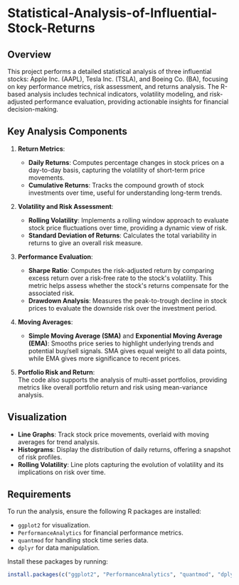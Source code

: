 # Statistical-Analysis-of-Influential-Stock-Returns

## Overview
This project performs a detailed statistical analysis of three influential stocks: Apple Inc. (AAPL), Tesla Inc. (TSLA), and Boeing Co. (BA), focusing on key performance metrics, risk assessment, and returns analysis. The R-based analysis includes technical indicators, volatility modeling, and risk-adjusted performance evaluation, providing actionable insights for financial decision-making.

## Key Analysis Components

1. **Return Metrics**:  
   - **Daily Returns**: Computes percentage changes in stock prices on a day-to-day basis, capturing the volatility of short-term price movements.
   - **Cumulative Returns**: Tracks the compound growth of stock investments over time, useful for understanding long-term trends.

2. **Volatility and Risk Assessment**:  
   - **Rolling Volatility**: Implements a rolling window approach to evaluate stock price fluctuations over time, providing a dynamic view of risk.
   - **Standard Deviation of Returns**: Calculates the total variability in returns to give an overall risk measure.

3. **Performance Evaluation**:  
   - **Sharpe Ratio**: Computes the risk-adjusted return by comparing excess return over a risk-free rate to the stock's volatility. This metric helps assess whether the stock's returns compensate for the associated risk.
   - **Drawdown Analysis**: Measures the peak-to-trough decline in stock prices to evaluate the downside risk over the investment period.

4. **Moving Averages**:  
   - **Simple Moving Average (SMA)** and **Exponential Moving Average (EMA)**: Smooths price series to highlight underlying trends and potential buy/sell signals. SMA gives equal weight to all data points, while EMA gives more significance to recent prices.

5. **Portfolio Risk and Return**:  
   The code also supports the analysis of multi-asset portfolios, providing metrics like overall portfolio return and risk using mean-variance analysis.


## Visualization

- **Line Graphs**: Track stock price movements, overlaid with moving averages for trend analysis.
- **Histograms**: Display the distribution of daily returns, offering a snapshot of risk profiles.
- **Rolling Volatility**: Line plots capturing the evolution of volatility and its implications on risk over time.

## Requirements

To run the analysis, ensure the following R packages are installed:
- `ggplot2` for visualization.
- `PerformanceAnalytics` for financial performance metrics.
- `quantmod` for handling stock time series data.
- `dplyr` for data manipulation.

Install these packages by running:

```r
install.packages(c("ggplot2", "PerformanceAnalytics", "quantmod", "dplyr"))
